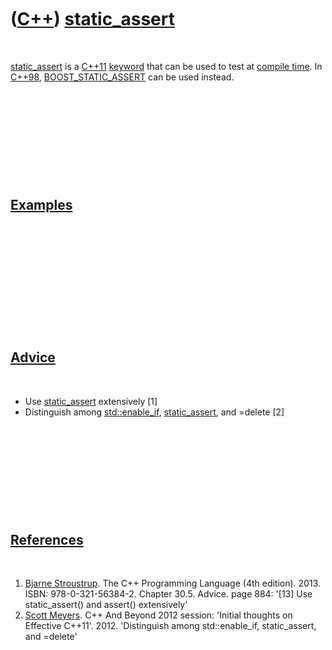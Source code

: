 



 

 

 

 

 

([C++](Cpp.htm)) [static\_assert](CppStatic_assert.htm)
=======================================================

 

[static\_assert](CppStatic_assert.htm) is a [C++11](Cpp11.htm)
[keyword](CppKeyword.htm) that can be used to test at [compile
time](CppCompileTime.htm). In [C++98](Cpp98.htm),
[BOOST\_STATIC\_ASSERT](CppBOOST_STATIC_ASSERT.htm) can be used instead.

 

 

 

 

 

[Examples](CppExample.htm)
--------------------------

 

 

 

 

 

 

[Advice](CppAdvice.htm)
-----------------------

 

-   Use [static\_assert](CppStatic_assert.htm) extensively \[1\]
-   Distinguish among [std::enable\_if](CppStdEnable_if.htm),
    [static\_assert](CppStatic_assert.htm), and =delete \[2\]

 

 

 

 

 

[References](CppReferences.htm)
-------------------------------

 

1.  [Bjarne Stroustrup](CppBjarneStroustrup.htm). The C++ Programming
    Language (4th edition). 2013. ISBN: 978-0-321-56384-2. Chapter 30.5.
    Advice. page 884: '\[13\] Use static\_assert() and assert()
    extensively'
2.  [Scott Meyers](CppScottMeyers.htm). C++ And Beyond 2012 session:
    'Initial thoughts on Effective C++11'. 2012. 'Distinguish among
    std::enable\_if, static\_assert, and =delete'

 

 

 

 

 





 



